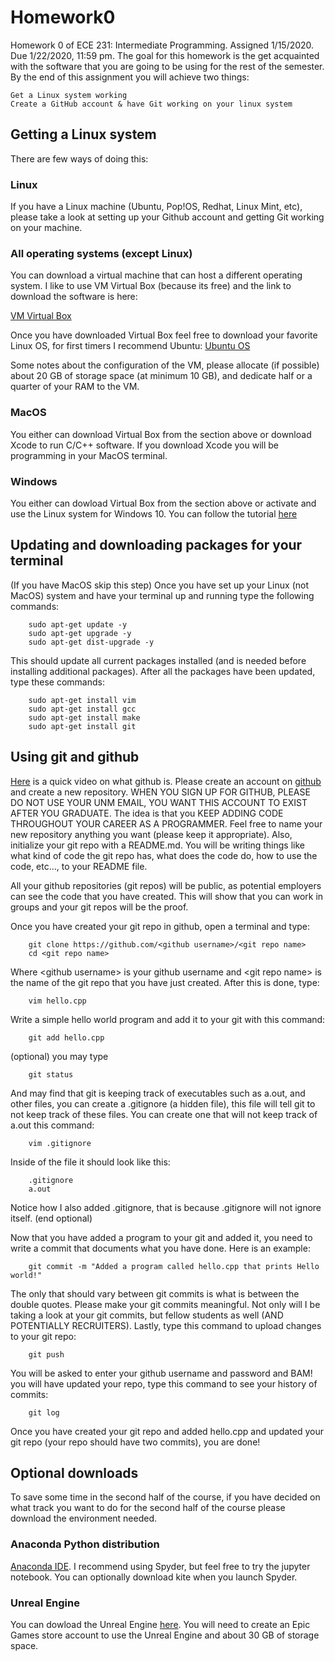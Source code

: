 # Homework0
Homework 0 of ECE 231: Intermediate Programming. Assigned 1/15/2020. Due 1/22/2020, 11:59 pm.
The goal for this homework is the get acquainted with the software that you are going to be using for the rest of the semester. By the end of this assignment you will achieve two things:

    Get a Linux system working
    Create a GitHub account & have Git working on your linux system
  
  
## Getting a Linux system
There are few ways of doing this:
### Linux
If you have a Linux machine (Ubuntu, Pop!OS, Redhat, Linux Mint, etc), please take a look at setting up your Github account and getting Git working on your machine.
### All operating systems (except Linux)
You can download a virtual machine that can host a different operating system. I like to use VM Virtual Box (because its free) and the link to download the software is here:

[VM Virtual Box](https://www.virtualbox.org/wiki/Downloads)

Once you have downloaded Virtual Box feel free to download your favorite Linux OS, for first timers I recommend Ubuntu:
[Ubuntu OS](https://ubuntu.com/download)

Some notes about the configuration of the VM, please allocate (if possible) about 20 GB of storage space (at minimum 10 GB), and dedicate half or a quarter of your RAM to the VM.
### MacOS
You either can download Virtual Box from the section above or download Xcode to run C/C++ software. If you download Xcode you will be programming in your MacOS terminal.

### Windows
You either can dowload Virtual Box from the section above or activate and use the Linux system for Windows 10. You can follow the tutorial [here](https://www.maketecheasier.com/install-linux-subsystem-for-windows10/)

## Updating and downloading packages for your terminal
(If you have MacOS skip this step)
Once you have set up your Linux (not MacOS) system and have your terminal up and running type the following commands:

        sudo apt-get update -y
        sudo apt-get upgrade -y
        sudo apt-get dist-upgrade -y

This should update all current packages installed (and is needed before installing additional packages). After all the packages have been updated, type these commands:

        sudo apt-get install vim
        sudo apt-get install gcc
        sudo apt-get install make
        sudo apt-get install git

## Using git and github
[Here](https://www.youtube.com/watch?v=w3jLJU7DT5E) is a quick video on what github is. Please create an account on [github](https://github.com/) and create a new repository. WHEN YOU SIGN UP FOR GITHUB, PLEASE DO NOT USE YOUR UNM EMAIL, YOU WANT THIS ACCOUNT TO EXIST AFTER YOU GRADUATE. The idea is that you KEEP ADDING CODE THROUGHOUT YOUR CAREER AS A PROGRAMMER. Feel free to name your new repository anything you want (please keep it appropriate). Also, initialize your git repo with a README.md. You will be writing things like what kind of code the git repo has, what does the code do, how to use the code, etc..., to your README file. 

All your github repositories (git repos) will be public, as potential employers can see the code that you have created. This will show that you can work in groups and your git repos will be the proof.

Once you have created your git repo in github, open a terminal and type:
    
        git clone https://github.com/<github username>/<git repo name>
        cd <git repo name>

Where \<github username\> is your github username and \<git repo name\> is the name of the git repo that you have just created. After this is done, type:

        vim hello.cpp
        
Write a simple hello world program and add it to your git with this command:

        git add hello.cpp
        
(optional) you may type

        git status
        
And may find that git is keeping track of executables such as a.out, and other files, you can create a .gitignore (a hidden file), this file will tell git to not keep track of these files. You can create one that will not keep track of a.out this command:

        vim .gitignore
        
Inside of the file it should look like this:
        
        .gitignore
        a.out
        
Notice how I also added .gitignore, that is because .gitignore will not ignore itself.
(end optional)

Now that you have added a program to your git and added it, you need to write a commit that documents what you have done. Here is an example:

        git commit -m "Added a program called hello.cpp that prints Hello world!"
        
The only that should vary between git commits is what is between the double quotes. Please make your git commits meaningful. Not only will I be taking a look at your git commits, but fellow students as well (AND POTENTIALLY RECRUITERS). Lastly, type this command to upload changes to your git repo:

        git push
        
You will be asked to enter your github username and password and BAM! you will have updated your repo, type this command to see your history of commits:
    
        git log
        
Once you have created your git repo and added hello.cpp and updated your git repo (your repo should have two commits), you are done! 
## Optional downloads
To save some time in the second half of the course, if you have decided on what track you want to do for the second half of the course please download the environment needed.
### Anaconda Python distribution
[Anaconda IDE](https://www.anaconda.com/distribution/). I recommend using Spyder, but feel free to try the jupyter notebook. You can optionally download kite when you launch Spyder.
### Unreal Engine
You can dowload the Unreal Engine [here](https://www.unrealengine.com/). You will need to create an Epic Games store account to use the Unreal Engine and about 30 GB of storage space.
